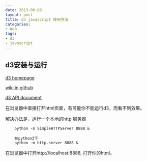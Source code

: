 ```yaml
---
date: 2013-06-08
layout: post
title: d3 javascript 使用方法
categories:
- Web
tags:
- d3
- javascript
---
```


## d3安装与运行

[d3 homepage](http://d3js.org/)

[wiki in github](https://github.com/mbostock/d3/wiki)

[d3 API document](https://github.com/mbostock/d3/wiki/API-Reference)

在浏览器中直接打开html页面，有可能你不能运行d3，而看不到效果。

解决办法是，运行一个本地的http 服务器

        python -m SimpleHTTPServer 8888 &    

        在python3下    
        python -m http.server 8888 &

在浏览器中打开http://localhost:8888, 打开你的html。


